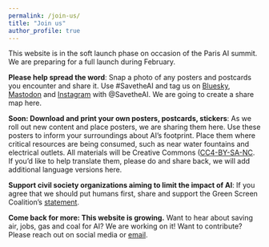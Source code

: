 ```yaml
---
permalink: /join-us/
title: "Join us"
author_profile: true
---
```

This website is in the soft launch phase on occasion of the Paris AI summit. We are preparing for a full launch during February.

**Please help spread the word**: Snap a photo of any posters and postcards you encounter and share it. Use #SavetheAI and tag us on [Bluesky](https://bsky.app/profile/savetheai.bsky.social), [Mastodon](https://mastodon.social/@savetheai) and [Instagram](https://www.instagram.com/savetheai/) with @SavetheAI. We are going to create a share map here.

**Soon: Download and print your own posters, postcards, stickers**: As we roll out new content and place posters, we are sharing them here. Use these posters to inform your surroundings about AI’s footprint. Place them where critical resources are being consumed, such as near water fountains and electrical outlets. All materials will be Creative Commons ([CC4-BY-SA-NC](https://creativecommons.org/licenses/by-nc-sa/4.0/deed.en). If you’d like to help translate them, please do and share back, we will add additional language versions here.

**Support civil society organizations aiming to limit the impact of AI**: If you agree that we should put humans first, share and support the Green Screen Coalition’s [statement](https://greenscreen.network/en/blog/within-bounds-limiting-ai-environmental-impact/).

**Come back for more: This website is growing.** Want to hear about saving air, jobs, gas and coal for AI? We are working on it! Want to contribute? Please reach out on social media or [email](mailto:savetheainow@proton.me).
